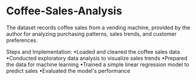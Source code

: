 # Coffee-Sales-Analysis
The dataset records coffee sales from a vending machine, provided by the author for analyzing purchasing patterns, sales trends, and customer preferences.

Steps and Implementation:
•Loaded and cleaned the coffee sales data
•Conducted exploratory data analysis to visualize sales trends
•Prepared the data for machine learning 
•Trained a simple linear regression model to predict sales
•Evaluated the model's performance
